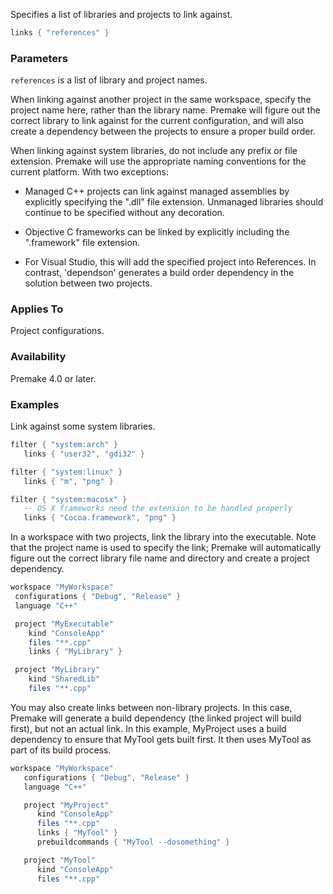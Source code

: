 Specifies a list of libraries and projects to link against.

```lua
links { "references" }
```

### Parameters ###

`references` is a list of library and project names.

When linking against another project in the same workspace, specify the project name here, rather than the library name. Premake will figure out the correct library to link against for the current configuration, and will also create a dependency between the projects to ensure a proper build order.

When linking against system libraries, do not include any prefix or file extension. Premake will use the appropriate naming conventions for the current platform. With two exceptions:

* Managed C++ projects can link against managed assemblies by explicitly specifying the ".dll" file extension. Unmanaged libraries should continue to be specified without any decoration.

* Objective C frameworks can be linked by explicitly including the ".framework" file extension.

* For Visual Studio, this will add the specified project into References.  In contrast, 'dependson' generates a build order dependency in the solution between two projects.

### Applies To ###

Project configurations.

### Availability ###

Premake 4.0 or later.

### Examples ###

Link against some system libraries.

```lua
filter { "system:arch" }
   links { "user32", "gdi32" }

filter { "system:linux" }
   links { "m", "png" }

filter { "system:macosx" }
   -- OS X frameworks need the extension to be handled properly
   links { "Cocoa.framework", "png" }
  ```

  In a workspace with two projects, link the library into the executable. Note that the project name is used to specify the link; Premake will automatically figure out the correct library file name and directory and create a project dependency.

  ```lua
  workspace "MyWorkspace"
   configurations { "Debug", "Release" }
   language "C++"

   project "MyExecutable"
      kind "ConsoleApp"
      files "**.cpp"
      links { "MyLibrary" }

   project "MyLibrary"
      kind "SharedLib"
      files "**.cpp"
```

You may also create links between non-library projects. In this case, Premake will generate a build dependency (the linked project will build first), but not an actual link. In this example, MyProject uses a build dependency to ensure that MyTool gets built first. It then uses MyTool as part of its build process.

```lua
workspace "MyWorkspace"
   configurations { "Debug", "Release" }
   language "C++"

   project "MyProject"
      kind "ConsoleApp"
      files "**.cpp"
      links { "MyTool" }
      prebuildcommands { "MyTool --dosomething" }

   project "MyTool"
      kind "ConsoleApp"
      files "**.cpp"
```
